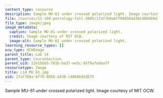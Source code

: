 ```yaml
---
content_type: resource
description: Sample MU-61 under crossed polarized light. Image courtesy of MIT OCW.
file: /courses/12-109-petrology-fall-2005/1faf7b9a6f709050a430c4860b9d3b75_L14_MU_61.jpg
file_type: image/jpeg
image_metadata:
  caption: Sample MU-61 under crossed polarized light.
  credit: Image courtesy of MIT OCW.
  image-alt: Sample MU-61 under crossed polarized light.
learning_resource_types: []
ocw_type: OCWImage
parent_title: Lab 14
parent_type: CourseSection
parent_uid: 22e15bb5-701b-be37-ee5c-95f9afedea7f
resourcetype: Image
title: L14_MU_61.jpg
uid: 1faf7b9a-6f70-9050-a430-c4860b9d3b75
---
```

Sample MU-61 under crossed polarized light. Image courtesy of MIT OCW.

